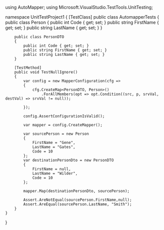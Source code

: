 using AutoMapper;
using Microsoft.VisualStudio.TestTools.UnitTesting;

namespace UnitTestProject1
{
    [TestClass]
    public class AutomapperTests
    {
        public class Person
        {
            public int Code { get; set; }
            public string FirstName { get; set; }
            public string LastName { get; set; }
        }

        public class PersonDTO
        {
            public int Code { get; set; }
            public string FirstName { get; set; }
            public string LastName { get; set; }
        }

        [TestMethod]
        public void TestNullIgnore()
        {
            var config = new MapperConfiguration(cfg =>
            {
                cfg.CreateMap<PersonDTO, Person>()
                    .ForAllMembers(opt => opt.Condition((src, p, srvVal, destVal) => srvVal != null));

            });

            config.AssertConfigurationIsValid();

            var mapper = config.CreateMapper();
            
            var sourcePerson = new Person
            {
                FirstName = "Gene",
                LastName = "Gates",
                Code = 10
            };
            var destinationPersonDto = new PersonDTO
            {
                FirstName = null,
                LastName = "Wilder",
                Code = 10
            };

            mapper.Map(destinationPersonDto, sourcePerson);

            Assert.AreNotEqual(sourcePerson.FirstName,null);
            Assert.AreEqual(sourcePerson.LastName, "Smith");
        }
    }
}
